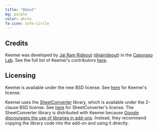 ```yaml
---
title: "About"
bg: purple
color: white
fa-icon: info-circle
---
```


## Credits

Keemei was developed by [Jai Ram Rideout](http://caporasolab.us/people/jai-rideout) ([@jairideout](https://github.com/jairideout)) in the [Caporaso Lab](http://caporasolab.us). See the full list of Keemei's contributors [here](https://github.com/biocore/Keemei/graphs/contributors).

## Licensing

Keemei is available under the new BSD license. See [here](https://github.com/biocore/Keemei/blob/master/LICENSE) for Keemei's license.

Keemei uses the [SheetConverter](https://sites.google.com/site/scriptsexamples/custom-methods/sheetconverter) library, which is available under the 2-clause BSD license. See [here](https://github.com/biocore/Keemei/blob/master/licenses/SheetConverter.txt) for SheetConverter's license. The SheetConverter library is distributed with Keemei because [Google discourages the use of libraries in add-ons](https://developers.google.com/apps-script/add-ons/publish). Instead, they recommend copying the library code into the add-on and using it directly.
